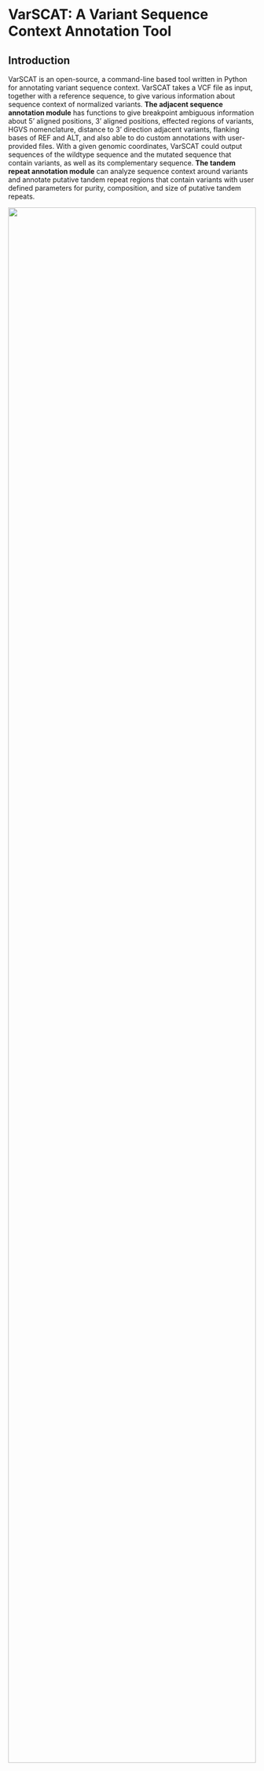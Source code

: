 # VarSCAT: A Variant Sequence Context Annotation Tool
## Introduction
VarSCAT is an open-source, a command-line based tool written in Python for annotating variant sequence context. VarSCAT takes a VCF file as input, together with a reference sequence, to give various information about sequence context of normalized variants. **The adjacent sequence annotation module** has functions to give breakpoint ambiguous information about 5’ aligned positions, 3’ aligned positions, effected regions of variants, HGVS nomenclature, distance to 3’ direction adjacent variants, flanking bases of REF and ALT, and also able to do custom annotations with user-provided files. With a given genomic coordinates, VarSCAT could output sequences of the wildtype sequence and the mutated sequence that contain variants, as well as its complementary sequence. **The tandem repeat annotation module** can analyze sequence context around variants and annotate putative tandem repeat regions that contain variants with user defined parameters for purity, composition, and size of putative tandem repeats.<br />
<p align="center">
<img src="image.png" style="width: 100%; height: 90%"/>
</p>

## Citation: 
##### Wang N, Khan S, Elo LL (2023) VarSCAT: A computational tool for sequence context annotations of genomic variants. PLoS Comput Biol 1 (8): e1010727. https://doi.org/10.1371/journal.pcbi.1010727<br />

## Install dependencies:
#### For conda:
`conda env create -f environment.yml`<br />
`conda activate VarSCAT`<br />
#### For others: 
`pip install -r requirements.txt`<br />
for pip install, bedtools and htslib should be installed manually. So we recommended install VarSCAT with conda.
#### Dependencies:
**Currently tested on CentOS 7.9 and ubuntu 20.04, Windows is not supported due to dependencies**<br />
**VarSCAT were tested with python 3.6.8 and the versions of dependencies are listed as follows**<br />
1. PyVCF3==1.0.2 (https://pypi.org/project/PyVCF3/) 
2. Biopython=1.76 (https://biopython.org/)
3. Pandas==1.1.5, lastest version on python3.6 (https://pandas.pydata.org/pandas-docs/version/1.1.5/)
4. pysam==0.18.0 (https://pysam.readthedocs.io/en/latest/index.html)
5. ordered-set==4.0.2, lastest version on python3.6 (https://pypi.org/project/ordered-set/4.0.2/)
6. pyfaidx==0.6.4, lastest version on python3.6 (https://pypi.org/project/pyfaidx/0.6.4/)
7. packaging==21.3 (This dependency is for pyfaidx to read bgzip compressed reference fasta.)
8. pybedtools==0.7.10 (http://daler.github.io/pybedtools/changes.html#changes-in-v0-7-10) 
9. bedtools==2.30.0 (https://github.com/arq5x/bedtools2/tree/v2.30.0)
10. htslib==1.9 (https://github.com/samtools/htslib/tree/1.9)<br />

## Usage:
### Notes
Because of dependency, the speed of reading bgzip reference fasta is slower than plain fasta. **The plain fasta is recommended** at the moment.<br />
The reference sequence file should be indexed with samtools (http://www.htslib.org/doc/samtools-faidx.html)<br />
The VCF file should be indexed if specific locations need to be analyzed (http://www.htslib.org/doc/tabix.html)<br />
### Examples with test files in data folder
**Output 5' align positions, 3' align positions, 3' edge positions, flanking bases of variants, HGVS nomenclature and distance to 3' variants**<br />
`python VarSCAT.py -A --LRP 1 --HGVS 1 --flank 1 --neighbor 1 --vcf ./data/test.vcf.gz --reference ./data/test.fa --output output`<br />
```
Chromosome      Position        REF     ALT     ID      SAMPLE  5'_aligned      3'_aligned      3'_edge ref_sequence    alt_sequence    HGVS    distance_3_nearest_Var(bp)
chr_test        22      G       A       .       0|1     22      22      22      CGT     CAT     chr_test:g.22G>A        3
chr_test        25      T       TA      .       0|1     25      26      26      TAT     TAAT    chr_test:g.26dup        3
chr_test        29      G       A       .       1|1     29      29      29      TGC     TAC     chr_test:g.29G>A        3
chr_test        32      G       A       .       1|1     32      32      32      AGT     AAT     chr_test:g.32G>A        4
chr_test        35      GTA     G       .       0|1     36      49      50      GTATATATATATATATC       G--TATATATATATATC       chr_test:g.37AT[6]      3
chr_test        53      C       G       .       1|1     53      53      53      ACG     AGG     chr_test:g.53C>G        3
chr_test        56      G       T       .       1|1     56      56      56      AGT     ATT     chr_test:g.56G>T        4
chr_test        59      CA      C       .       0|1     60      75      75      CAAAAAAAAAAAAAAAAG      C-AAAAAAAAAAAAAAAG      chr_test:g.75del        3
chr_test        78      T       C       .       0|1     78      78      78      GTA     GCA     chr_test:g.78T>C	
```
**Output the reference sequence, the mutated sequence and the reverse complement of mutated sequence for a specfici location**<br />
`python VarSCAT.py -A --mut_seq 1 --complement 1 --location chr_test:20-30 --vcf ./data/test.vcf.gz --reference ./data/test.fa --output output_location`<br />
```
>Ref_seq chr_test:20-30
ACGTATATTGC
>Mut_seq chr_test:20-30 SNV=2 INS=1 DEL=0
ACATATAATTAC
>Reverse_complement_Mut_seq .
GTAATTATATGT
```
**Parse variants for several locations in a bed file**<br />
`python VarSCAT.py -A --LRP 1 --HGVS 1 --flank 1 --neighbor 1 --annotation ./data/custom.bed --bed ./data/regions.bed --vcf ./data/test.vcf.gz --reference ./data/test.fa --output output_bed`<br />
```
Chromosome      Position        REF     ALT     ID      SAMPLE  5'_aligned      3'_aligned      3'_edge ref_sequence    alt_sequence    HGVS    distance_3_nearest_Var(bp)      Ann_loc        Ann_info
chr_test        22      G       A       .       0|1     22      22      22      CGT     CAT     chr_test:g.22G>A        3               
chr_test        25      T       TA      .       0|1     25      26      26      TAT     TAAT    chr_test:g.26dup        3       chr_test:25-38  anno_A
chr_test        29      G       A       .       1|1     29      29      29      TGC     TAC     chr_test:g.29G>A        24      chr_test:25-38  anno_A
chr_test        53      C       G       .       1|1     53      53      53      ACG     AGG     chr_test:g.53C>G        3       chr_test:53-65  anno_B
chr_test        56      G       T       .       1|1     56      56      56      AGT     ATT     chr_test:g.56G>T        4       chr_test:53-65  anno_B
chr_test        59      CA      C       .       0|1     60      75      75      CAAAAAAAAAAAAAAAAG      C-AAAAAAAAAAAAAAAG      chr_test:g.75del                chr_test:53-65  anno_B	
```
**Output flanking bases of variants and tandem repeat regions with default setting** <br />
`python VarSCAT.py -A --flank 1 -T --vcf ./data/test.vcf.gz --reference ./data/test.fa --output output_TR`<br />
```
Chromosome      Position        REF     ALT     ID      SAMPLE  ref_sequence    alt_sequence    Motifs  Copy_number     Size    Start   End     Repeat_Score    Alignment_Score Match%  Mismatch%       Gap%    Repeat_GC%      Copy_number_change
chr_test        22      G       A       .       0|1     CGT CAT                                                                                             
chr_test        25      T       TA      .       0|1     TAT     TAAT                                                                                            
chr_test        29      G       A       .       1|1     TGC     TAC                                                                                             
chr_test        32      G       A       .       1|1     AGT     AAT                                                                                             
chr_test        35      GTA     G       .       0|1     GTATATATATATATATC       G--TATATATATATATC       TA      7       2       36      49      7.0     14.0    100.0   0.0     0.0 0.0     -1
chr_test        53      C       G       .       1|1     ACG     AGG                                                                                             
chr_test        56      G       T       .       1|1     AGT     ATT                                                                                             
chr_test        59      CA      C       .       0|1     CAAAAAAAAAAAAAAAAG      C-AAAAAAAAAAAAAAAG      A       16      1       60      75      16.0    16.0    100.0   0.0     0.0 0.0     -1
chr_test        78      T       C       .       0|1     GTA     GCA 											
```
If two modules are used together, the commom parameters '--vcf','--reference','--location','--bed','--based' and '--output' should be only announced once. Results of two modules will be merged in one file. If no module is given, the output will be normalized variant list in txt format.<br />

### To get help page of VarSCAT: 
**Main:** `python VarSCAT.py -h`<br />
```
VarSCAT: Variant Sequence Context Annotation Tool (v1.1.0)
Help main:
-A,--Adjacent: adjacent sequence annotation module.
-T,--TR: tandem repeat annotation module.
-h,--help: help page. (-h, -A -h, -T -h)

Two modules can be used together or separate.
If two modules are used together, the commom parameters '--vcf','--reference','--location','--bed','--based' and '--output' should be only announced once. Results of two modules will be merged in one file. If no module is given, the output will be normalized variant list in txt format.
```
**Adjacent Sequence annotation module:** `python VarSCAT.py -A -h`<br />
```
Adjacent Sequence Annotation Module:
Required parameters:
--vcf: input VCF file. (The VCF file should be indexed if "--location" or "--bed" is activated, a tbi file of the VCF is required)
--reference: input reference sequencing file. (The reference sequence should be indexed, a fai file is required)
--based: 0-based or 1-based reference coordination. (default:1)
--output: prefix of output file.

Optional parameters:
--location: a genome location needs to be parsed. (format chrx:xxxx-xxxx)
--bed: a bed file contains genome locations need to be parsed.("choromosome", "start", "end" are required)
--LRP: output the 5' aligned (left-most) and 3' aligned (right most) coordinates and 3' edge positions of variants. (default=0, 0:false,1:true)
--HGVS: output the HGVS nomenclature (default=0, 0:false,1:true. Note: According to HGVS recommendation, the reference sequence can only be NCBI Reference Sequence,user should know the corresponding accession and version of the used reference)
--flank: output the flank bases of variants. (default=0, 0:false,1:true)
--neighbor: output the distance to 3' direction nearest variant. (default=0, 0:false,1:true)
--mut_seq: output the reference and mutated sequence based on variants. (default=0, 0:false,1:true. Note: valid with "--location")
--complement: output the reverse complement sequence of mutated sequence. (default=0, 0:false,1:true. Note: valid with "--mut_seq")
--annotation: annotate variants with custom files in bed format. ("choromosome", "start", "end" are required. Additional information can be provided and annotated. Multiple bed files can be used, "--annotation custom.bed,custom2.bed". Note: valid with "--location" or "--bed")

-h,--help: help page.
```
**Tandam repeat annotation module:** `python VarSCAT.py -T -h`<br />
```
Tandem Repeat Annotation Module:
Required parameters:
--vcf: input VCF file. (The VCF file should be indexed if "--location" or "--bed" is activated, a tbi file of the VCF is required)
--reference: input reference sequencing file. (The reference sequence should be indexed, a fai file is required)
--based: 0-based or 1-based reference coordination. (default:1)
--output: prefix of output file.

Optional parameters:
--location: a genome location needs to be parsed. (format chrx:xxxx-xxxx)
--bed: a bed file contains genome locations need to be parsed.(Three columns: choromosome, start, end)

Advanced parameters:
--min_unit: the minimun size of tandem repeat motifs. (default=1)
--max_unit: the maximum size of tandem repeat motifs. (default=6, larger size will increase the running time)
--min_time: the minimun copy number to call a tandem repeat region. (default=4) 
--match: the match score for motifs aligned with a potential tandem repeat region. (default=1)
--mismatch: the mismatch score for motifs aligned with a potential tandem repeat region. (default=-1)
--gap: the gap penalty for for motifs aligned with a potential tandem repeat region. (default=-2)
--similarity: the minimum similarity between potential repeat units. (default=100, means 100% similarity)
--gap_tolerate: the maximum tolerated gap size (bp) between potential repeat units. (default=0, set -1 for maximum gap of motif size)
--min_score: the minimum alignment sum score for a tandem repeat region. (default=10, set according "--match","--mismatch","--gap")
--min_match_per: the minimum match percentage for a tandem repeat region. (default=100, means 100% of matches)

-h,--help: help page.
```
